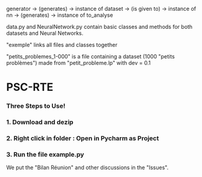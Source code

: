 generator -> (generates) -> instance of dataset -> (is given to) -> instance of nn -> (generates) -> instance of to_analyse

data.py and NeuralNetwork.py contain basic classes and methods for both datasets and Neural Networks.

"exemple" links all files and classes together

"petits_problemes_1-000" is a file containing a dataset (1000 "petits problèmes") made from "petit_probleme.lp" with dev = 0.1



# PSC-RTE

### Three Steps to Use!
### 1. Download and dezip
### 2. Right click in folder : Open in Pycharm as Project
### 3. Run the file example.py

We put the "Bilan Réunion" and other discussions in the "Issues".


